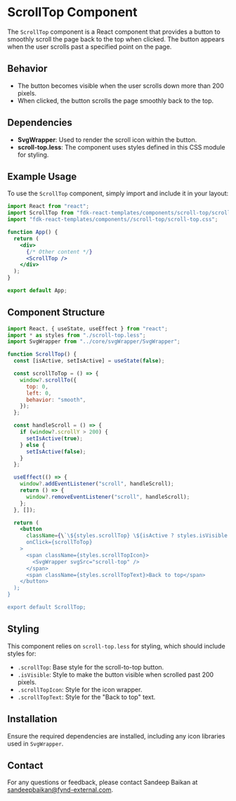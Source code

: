
# ScrollTop Component

The `ScrollTop` component is a React component that provides a button to smoothly scroll the page back to the top when clicked. The button appears when the user scrolls past a specified point on the page.

## Behavior

- The button becomes visible when the user scrolls down more than 200 pixels.
- When clicked, the button scrolls the page smoothly back to the top.

## Dependencies

- **SvgWrapper**: Used to render the scroll icon within the button.
- **scroll-top.less**: The component uses styles defined in this CSS module for styling.

## Example Usage

To use the `ScrollTop` component, simply import and include it in your layout:

```jsx
import React from "react";
import ScrollTop from "fdk-react-templates/components/scroll-top/scroll-top";
import "fdk-react-templates/components//scroll-top/scroll-top.css";

function App() {
  return (
    <div>
      {/* Other content */}
      <ScrollTop />
    </div>
  );
}

export default App;
```

## Component Structure

```jsx
import React, { useState, useEffect } from "react";
import * as styles from "./scroll-top.less";
import SvgWrapper from "../core/svgWrapper/SvgWrapper";

function ScrollTop() {
  const [isActive, setIsActive] = useState(false);

  const scrollToTop = () => {
    window?.scrollTo({
      top: 0,
      left: 0,
      behavior: "smooth",
    });
  };

  const handleScroll = () => {
    if (window?.scrollY > 200) {
      setIsActive(true);
    } else {
      setIsActive(false);
    }
  };

  useEffect(() => {
    window?.addEventListener("scroll", handleScroll);
    return () => {
      window?.removeEventListener("scroll", handleScroll);
    };
  }, []);

  return (
    <button
      className={\`\${styles.scrollTop} \${isActive ? styles.isVisible : ""}\`}
      onClick={scrollToTop}
    >
      <span className={styles.scrollTopIcon}>
        <SvgWrapper svgSrc="scroll-top" />
      </span>
      <span className={styles.scrollTopText}>Back to top</span>
    </button>
  );
}

export default ScrollTop;
```

## Styling

This component relies on `scroll-top.less` for styling, which should include styles for:

- `.scrollTop`: Base style for the scroll-to-top button.
- `.isVisible`: Style to make the button visible when scrolled past 200 pixels.
- `.scrollTopIcon`: Style for the icon wrapper.
- `.scrollTopText`: Style for the "Back to top" text.

## Installation

Ensure the required dependencies are installed, including any icon libraries used in `SvgWrapper`. 

## Contact

For any questions or feedback, please contact Sandeep Baikan at [sandeepbaikan@fynd-external.com](mailto:sandeepbaikan@fynd-external.com).